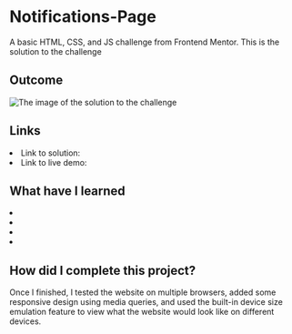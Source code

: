 # Notifications-Page
A basic HTML, CSS, and JS challenge from Frontend Mentor. This is the solution to the challenge

<h2> Outcome </h2>

<img src="https://i.imgur.com/1acDHY8.png" alt="The image of the solution to the challenge">

<h2> Links </h2>

<li> Link to solution:  </li>
<li> Link to live demo:  </li>

<h2> What have I learned </h2>

<li>  </li>
<li>  </li>
<li>  </li>
<li>  </li>

<h2> How did I complete this project? </h2>

<p> Once I finished, I tested the website on multiple browsers, added some responsive design using media queries, and used the built-in device size emulation feature to view what the website would look like on different devices. </p>
